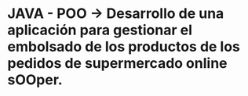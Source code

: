 # JAVA - POO -> Desarrollo de una aplicación para gestionar el embolsado de los productos de los pedidos de supermercado online sOOper.
